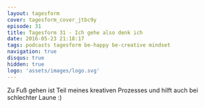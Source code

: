 ```yaml
---
layout: tagesform
cover: tagesform_cover_jtbc9y
episode: 31
title: Tagesform 31 - Ich gehe also denk ich
date: 2016-05-23 21:18:17
tags: podcasts tagesform be-happy be-creative mindset
navigation: true
disqus: true
hidden: true
logo: 'assets/images/logo.svg'
---
```


Zu Fuß gehen ist Teil meines kreativen Prozesses und 
hilft auch bei schlechter Laune :)
